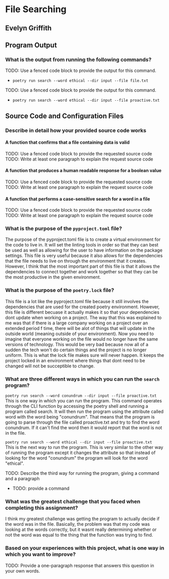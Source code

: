 # File Searching

## Evelyn Griffith

## Program Output

### What is the output from running the following commands?

TODO: Use a fenced code block to provide the output for this command.

- `poetry run search --word ethical --dir input --file file.txt`

TODO: Use a fenced code block to provide the output for this command.

- `poetry run search --word ethical --dir input --file proactive.txt`

## Source Code and Configuration Files

### Describe in detail how your provided source code works

#### A function that confirms that a file containing data is valid

TODO: Use a fenced code block to provide the requested source code
TODO: Write at least one paragraph to explain the request source code

#### A function that produces a human readable response for a boolean value

TODO: Use a fenced code block to provide the requested source code
TODO: Write at least one paragraph to explain the request source code

#### A function that performs a case-sensitive search for a word in a file

TODO: Use a fenced code block to provide the requested source code
TODO: Write at least one paragraph to explain the request source code

### What is the purpose of the `pyproject.toml` file?

The purpose of the pyproject.toml file is to create a virtual environment for the code to live in. It will set the linting tools in order so that they can best be used as well as allowing for the user to have information on the package settings. This file is very useful because it also allows for the dependencies that the file needs to live on through the environment that it creates. However, I think that the most important part of this file is that it allows the dependencies to connect together and work together so that they can be the most productive in the given environment.

### What is the purpose of the `poetry.lock` file?

This file is a lot like the pyproject.toml file because it still involves the dependencies that are used for the created poetry environment. However, this file is different becuase it actually makes it so that your dependencies dont update when working on a project. The way that this was explained to me was that if there is a large company working on a project over an extended period f time, there will be alot of things that will update in the outside world (meaning outside of your environment). Now you need to imagine that everyone working on the file would no longer have the same versions of technology. This would be very bad because now all of a sudden the tech won't do certain things and the project is no longer uniform. This is what the lock file makes sure will never happen. It keeps the project locked in an environment where things that dont need to be changed will not be succeptible to change.

### What are three different ways in which you can run the `search` program?

```poetry run search --word conundrum --dir input --file proactive.txt```
This is one way in which you can run the program. This command operates through the CLI function by accessing the poetry shell and running a program called search. It will then run the program using the attribute called word with the word being "conundrum". That means that the program is going to parse through the file called proactive.txt and try to find the word conundrum. If it can't find the word then it would report that the word is not in the file.

```poetry run search --word ethical --dir input --file proactive.txt ```
This is the next way to run the program. This is very similar to the other way of running the program except it changes the attribute so that instead of looking for the word "conundrum" the program will look for the word "ethical".

TODO: Describe the third way for running the program, giving a command and a paragraph

- TODO: provide a command

### What was the greatest challenge that you faced when completing this assignment?

I think my greatest challenge was getting the program to actually decide if the word was in the file. Basically, the problem was that my code was looking at the words correctly, but it wasnt really determining whether or not the word was equal to the thing that the function was trying to find.

### Based on your experiences with this project, what is one way in which you want to improve?

TODO: Provide a one-paragraph response that answers this question in your own words.
